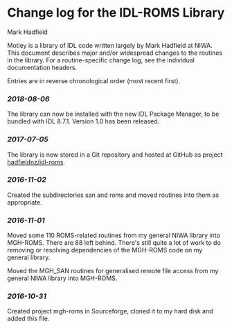 # Change log for the IDL-ROMS Library

Mark Hadfield

Motley is a library of IDL code written largely by Mark Hadfield at NIWA. This document describes major and/or widespread changes to the
routines in the library. For a routine-specific change log, see the individual documentation headers.

Entries are in reverse chronological order (most recent first).

### *2018-08-06*

The library can now be installed with the new IDL Package Manager, to be bundled with IDL 8.7.1. Version 1.0 has been released.

### *2017-07-05*

The library is now stored in a Git repository and hosted at GitHub as
project [hadfieldnz/idl-roms](https://github.com/hadfieldnz/idl-roms).

### *2016-11-02*

Created the subdirectories san and roms and moved routines into them as appropriate.

### *2016-11-01*

Moved some 110 ROMS-related routines from my general NIWA library into MGH-ROMS. There are 88 left behind.
There's still quite a lot of work to do removing or resolving dependencies of the MGH-ROMS code on my general library.

Moved the MGH_SAN routines for generalised remote file access from my general NIWA library into MGH-ROMS.

### *2016-10-31*

Created project mgh-roms in Sourceforge, cloned it to my hard disk and added this file.
